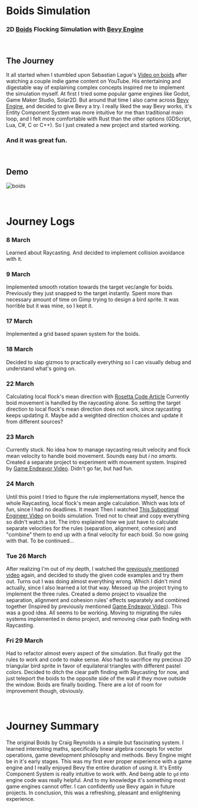 # Boids Simulation
### 2D [Boids](https://en.wikipedia.org/wiki/Boids) Flocking Simulation with [Bevy Engine](https://bevyengine.org)

</br>

## The Journey
It all started when I stumbled upon Sebastian Lague's [Video on boids](https://www.youtube.com/watch?v=bqtqltqcQhw) after watching a couple indie game content on YouTube.
His entertaining and digestable way of explaining complex concepts inspired me to implement the simulation myself.
At first I tried some popular game engines like Godot, Game Maker Studio, Solar2D. 
But around that time I also came across [Bevy Engine](https://bevyengine.org), and decided to give Bevy a try.
I really liked the way Bevy works, it's Entity Component System was more intuitive for me than traditional main loop, and I felt more comfortable with Rust than the other options (GDScript, Lua, C#, C or C++).
So I just created a new project and started working.

### And it was **great** fun.

</br>

## Demo

![boids](https://github.com/kenalizadeh/boids_rs/assets/4370392/d4ab255b-4e0f-4d61-8dae-8a07c5ca6fc2)

</br>

# Journey Logs
### 8 March
Learned about Raycasting. And decided to implement collision avoidance with it.

### 9 March
Implemented smooth rotation towards the target vec/angle for boids. Previously they just snapped to the target instantly.
Spent more than necessary amount of time on Gimp trying to design a bird sprite. It was horrible but it was mine, so I kept it.

### 17 March
Implemented a grid based spawn system for the boids.

### 18 March
Decided to slap gizmos to practically everything so I can visually debug and understand what's going on.

### 22 March
Calculating local flock's mean direction with [Rosetta Code Article](https://rosettacode.org/wiki/Averages/Mean_angle)
Currently boid movement is handled by the raycasting alone. So setting the target direction to local flock's mean direction does not work, since raycasting keeps updating it. Maybe add a weighted direction choices and update it from different sources?

### 23 March
Currently stuck. No idea how to manage raycasting result velocity and flock mean velocity to handle boid movement. Sounds easy but *i no smarts*.
Created a separate project to experiment with movement system. Inspired by [Game Endeavor Video](https://www.youtube.com/watch?v=6BrZryMz-ac). Didn't go far, but had fun.

### 24 March
Until this point I tried to figure the rule implementations myself, hence the whole Raycasting, local flock's mean angle calculation. Which was lots of fun, since I had no deadlines. It meant 
Then I watched [This Suboptimal Engineer Video](https://www.youtube.com/watch?v=HzR-9tfOJQo) on boids simulation. Tried not to cheat and copy everything so didn't watch a lot. The intro explained how we just have to calculate separate velocities for the rules (separation, alignment, cohesion) and "combine" them to end up with a final velocity for each boid.
So now going with that. To be continued...

### Tue 26 March
After realizing I'm out of my depth, I watched the [previously mentioned video](https://www.youtube.com/watch?v=HzR-9tfOJQo) again, and decided to study the given code examples and try them out.
Turns out I was doing almost everything wrong. Which I didn't mind actually, since I also learned a lot that way. 
Messed up the project trying to implement the three rules.
Created a demo project to visualize the separation, alignment and cohesion rules' effects separately and combined together (Inspired by previously mentioned [Game Endeavor Video](https://www.youtube.com/watch?v=6BrZryMz-ac)). This was a good idea. All seems to be working.
Moving to migrating the rules systems implemented in demo project, and removing clear path finding with Raycasting.

### Fri 29 March
Had to refactor almost every aspect of the simulation. But finally got the rules to work and code to make sense.
Also had to sacrifice my precious 2D triangular bird sprite in favor of equilateral triangles with different pastel colors.
Decided to ditch the clear path finding with Raycasting for now, and just teleport the boids to the opposite side of the wall if they move outside the window.
Boids are finally boiding. There are a lot of room for improvement though, obviously.

</br>

# Journey Summary
The original Boids by Craig Reynolds is a simple but fascinating system.
I learned interesting maths, specifically linear algebra concepts for vector operations, game development philosophy and methods.
Bevy Engine might be in it's early stages.
This was my first ever proper experience with a game engine and I really enjoyed Bevy the entire duration of using it.
It's Entity Component System is really intuitive to work with.
And being able to `gd` into engine code was really helpful. And to my knowledge it's something most game engines cannot offer.
I can confidently use Bevy again in future projects.
In conclusion, this was a refreshing, pleasant and enlightening experience.
